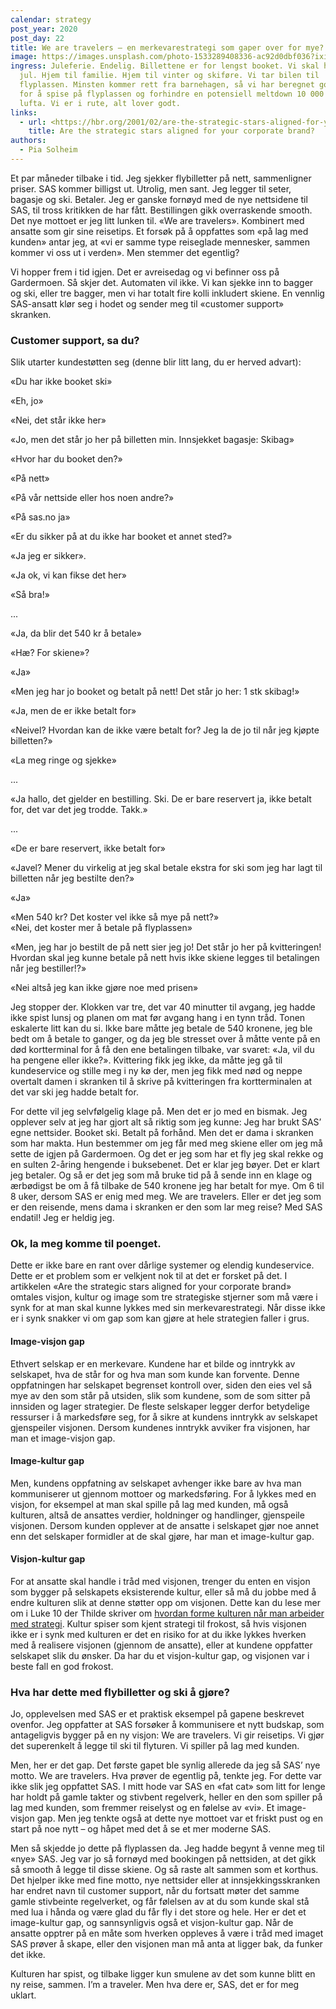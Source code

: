 ```yaml
---
calendar: strategy
post_year: 2020
post_day: 22
title: We are travelers – en merkevarestrategi som gaper over for mye?
image: https://images.unsplash.com/photo-1533289408336-ac92d0dbf036?ixid=MXwxMjA3fDB8MHxzZWFyY2h8MXx8Y2hlY2slMjBpbnxlbnwwfHwwfA%3D%3D&ixlib=rb-1.2.1&auto=format&fit=crop&w=800&q=60
ingress: Juleferie. Endelig. Billettene er for lengst booket. Vi skal hjem til
  jul. Hjem til familie. Hjem til vinter og skiføre. Vi tar bilen til
  flyplassen. Minsten kommer rett fra barnehagen, så vi har beregnet god tid,
  for å spise på flyplassen og forhindre en potensiell meltdown 10 000 fot opp i
  lufta. Vi er i rute, alt lover godt.
links:
  - url: <https://hbr.org/2001/02/are-the-strategic-stars-aligned-for-your-corporate-brand>
    title: Are the strategic stars aligned for your corporate brand?
authors:
  - Pia Solheim
---
```

Et par måneder tilbake i tid. Jeg sjekker flybilletter på nett, sammenligner priser. SAS kommer billigst ut. Utrolig, men sant. Jeg legger til seter, bagasje og ski. Betaler. Jeg er ganske fornøyd med de nye nettsidene til SAS, til tross kritikken de har fått. Bestillingen gikk overraskende smooth. Det nye mottoet er jeg litt lunken til. «We are travelers». Kombinert med ansatte som gir sine reisetips. Et forsøk på å oppfattes som «på lag med kunden» antar jeg, at «vi er samme type reiseglade mennesker, sammen kommer vi oss ut i verden». Men stemmer det egentlig?

Vi hopper frem i tid igjen. Det er avreisedag og vi befinner oss på Gardermoen. Så skjer det. Automaten vil ikke. Vi kan sjekke inn to bagger og ski, eller tre bagger, men vi har totalt fire kolli inkludert skiene. En vennlig SAS-ansatt klør seg i hodet og sender meg til «customer support» skranken. 

### **Customer support, sa du?**

Slik utarter kundestøtten seg (denne blir litt lang, du er herved advart):

«Du har ikke booket ski»

«Eh, jo»

«Nei, det står ikke her»

«Jo, men det står jo her på billetten min. Innsjekket bagasje: Skibag» 

«Hvor har du booket den?»

«På nett»

«På vår nettside eller hos noen andre?»

«På sas.no ja»

«Er du sikker på at du ikke har booket et annet sted?»

«Ja jeg er sikker».

«Ja ok, vi kan fikse det her»

«Så bra!»

...

«Ja, da blir det 540 kr å betale»

«Hæ? For skiene»?

«Ja»

«Men jeg har jo booket og betalt på nett! Det står jo her: 1 stk skibag!»

«Ja, men de er ikke betalt for»

«Neivel? Hvordan kan de ikke være betalt for? Jeg la de jo til når jeg kjøpte billetten?»

«La meg ringe og sjekke»

...

«Ja hallo, det gjelder en bestilling. Ski. De er bare reservert ja, ikke betalt for, det var det jeg trodde. Takk.» 

...

«De er bare reservert, ikke betalt for»

«Javel? Mener du virkelig at jeg skal betale ekstra for ski som jeg har lagt til billetten når jeg bestilte den?»

«Ja»

«Men 540 kr? Det koster vel ikke så mye på nett?»\
«Nei, det koster mer å betale på flyplassen»

«Men, jeg har jo bestilt de på nett sier jeg jo! Det står jo her på kvitteringen! Hvordan skal jeg kunne betale på nett hvis ikke skiene legges til betalingen når jeg bestiller!?»

«Nei altså jeg kan ikke gjøre noe med prisen»

Jeg stopper der. Klokken var tre, det var 40 minutter til avgang, jeg hadde ikke spist lunsj og planen om mat før avgang hang i en tynn tråd. Tonen eskalerte litt kan du si. Ikke bare måtte jeg betale de 540 kronene, jeg ble bedt om å betale to ganger, og da jeg ble stresset over å måtte vente på en død kortterminal for å få den ene betalingen tilbake, var svaret: «Ja, vil du ha pengene eller ikke?». Kvittering fikk jeg ikke, da måtte jeg gå til kundeservice og stille meg i ny kø der, men jeg fikk med nød og neppe overtalt damen i skranken til å skrive på kvitteringen fra kortterminalen at det var ski jeg hadde betalt for. 

For dette vil jeg selvfølgelig klage på. Men det er jo med en bismak. Jeg opplever selv at jeg har gjort alt så riktig som jeg kunne: Jeg har brukt SAS’ egne nettsider. Booket ski. Betalt på forhånd. Men det er dama i skranken som har makta. Hun bestemmer om jeg får med meg skiene eller om jeg må sette de igjen på Gardermoen. Og det er jeg som har et fly jeg skal rekke og en sulten 2-åring hengende i buksebenet. Det er klar jeg bøyer. Det er klart jeg betaler. Og så er det jeg som må bruke tid på å sende inn en klage og ærbødigst be om å få tilbake de 540 kronene jeg har betalt for mye. Om 6 til 8 uker, dersom SAS er enig med meg. We are travelers. Eller er det jeg som er den reisende, mens dama i skranken er den som lar meg reise? Med SAS endatil! Jeg er heldig jeg.

### **Ok, la meg komme til poenget.** 

Dette er ikke bare en rant over dårlige systemer og elendig kundeservice. Dette er et problem som er velkjent nok til at det er forsket på det. I artikkelen «Are the strategic stars aligned for your corporate brand» omtales visjon, kultur og image som tre strategiske stjerner som må være i synk for at man skal kunne lykkes med sin merkevarestrategi. Når disse ikke er i synk snakker vi om gap som kan gjøre at hele strategien faller i grus.

#### Image-visjon gap

Ethvert selskap er en merkevare. Kundene har et bilde og inntrykk av selskapet, hva de står for og hva man som kunde kan forvente. Denne oppfatningen har selskapet begrenset kontroll over, siden den eies vel så mye av den som står på utsiden, slik som kundene, som de som sitter på innsiden og lager strategier. De fleste selskaper legger derfor betydelige ressurser i å markedsføre seg, for å sikre at kundens inntrykk av selskapet gjenspeiler visjonen. Dersom kundenes inntrykk avviker fra visjonen, har man et image-visjon gap.

#### Image-kultur gap

Men, kundens oppfatning av selskapet avhenger ikke bare av hva man kommuniserer ut gjennom mottoer og markedsføring. For å lykkes med en visjon, for eksempel at man skal spille på lag med kunden, må også kulturen, altså de ansattes verdier, holdninger og handlinger, gjenspeile visjonen. Dersom kunden opplever at de ansatte i selskapet gjør noe annet enn det selskaper formidler at de skal gjøre, har man et image-kultur gap. 

#### Visjon-kultur gap

For at ansatte skal handle i tråd med visjonen, trenger du enten en visjon som bygger på selskapets eksisterende kultur, eller så må du jobbe med å endre kulturen slik at denne støtter opp om visjonen. Dette kan du lese mer om i Luke 10 der Thilde skriver om [hvordan forme kulturen når man arbeider med strategi](https://www.strategy.christmas/2020/10). Kultur spiser som kjent strategi til frokost, så hvis visjonen ikke er i synk med kulturen er det en risiko for at du ikke lykkes hverken med å realisere visjonen (gjennom de ansatte), eller at kundene oppfatter selskapet slik du ønsker. Da har du et visjon-kultur gap, og visjonen var i beste fall en god frokost. 

### **Hva har dette med flybilletter og ski å gjøre?**

Jo, opplevelsen med SAS er et praktisk eksempel på gapene beskrevet ovenfor. Jeg oppfatter at SAS forsøker å kommunisere et nytt budskap, som antageligvis bygger på en ny visjon: We are travelers. Vi gir reisetips. Vi gjør det superenkelt å legge til ski til flyturen. Vi spiller på lag med kunden. 

Men, her er det gap. Det første gapet ble synlig allerede da jeg så SAS’ nye motto. We are travelers. Hva prøver de egentlig på, tenkte jeg. For dette var ikke slik jeg oppfattet SAS. I mitt hode var SAS en «fat cat» som litt for lenge har holdt på gamle takter og stivbent regelverk, heller en den som spiller på lag med kunden, som fremmer reiselyst og en følelse av «vi». Et image-visjon gap. Men jeg tenkte også at dette nye mottoet var et friskt pust og en start på noe nytt – og håpet med det å se et mer moderne SAS. 

Men så skjedde jo dette på flyplassen da. Jeg hadde begynt å venne meg til «nye» SAS. Jeg var jo så fornøyd med bookingen på nettsiden, at det gikk så smooth å legge til disse skiene. Og så raste alt sammen som et korthus. Det hjelper ikke med fine motto, nye nettsider eller at innsjekkingsskranken har endret navn til customer support, når du fortsatt møter det samme gamle stivbeinte regelverket, og får følelsen av at du som kunde skal stå med lua i hånda og være glad du får fly i det store og hele. Her er det et image-kultur gap, og sannsynligvis også et visjon-kultur gap. Når de ansatte opptrer på en måte som hverken oppleves å være i tråd med imaget SAS prøver å skape, eller den visjonen man må anta at ligger bak, da funker det ikke. 

Kulturen har spist, og tilbake ligger kun smulene av det som kunne blitt en ny reise, sammen. I’m a traveler. Men hva dere er, SAS, det er for meg uklart.